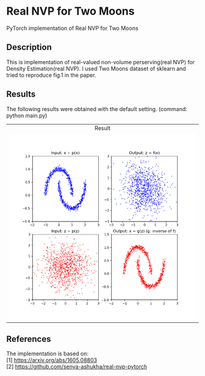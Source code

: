 # Real NVP for Two Moons
PyTorch implementation of Real NVP for Two Moons

## Description
This is implementation of real-valued non-volume perserving(real NVP) for Density Estimation(real NVP). I used Two Moons dataset of sklearn and tried to reproduce fig.1 in the paper. 

## Results
The following results were obtained with the default setting. (command: python main.py)

<table align='center'>
<tr align='center'>
<td> Result </td>
</tr>
<tr>
<td><img src = 'results/result_20.png'></td>
</tr>
</table>


## References
The implementation is based on:  
[1] https://arxiv.org/abs/1605.08803  
[2] https://github.com/senya-ashukha/real-nvp-pytorch  

